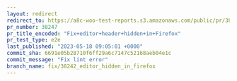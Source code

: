 ```yaml
---
layout: redirect
redirect_to: https://a8c-woo-test-reports.s3.amazonaws.com/public/pr/38247/e2e/index.html
pr_number: 38247
pr_title_encoded: "Fix+editor+header+hidden+in+Firefox"
pr_test_type: e2e
last_published: "2023-05-18 09:05:01 +0000"
commit_sha: 6691e05b28710f6ff29a6c7147c52168aeb04e1c
commit_message: "Fix lint error"
branch_name: fix/38242_editor_hidden_in_firefox
---
```

